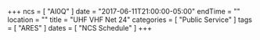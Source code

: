 +++
ncs = [ "AI0Q" ]
date = "2017-06-11T21:00:00-05:00"
endTime = ""
location = ""
title = "UHF VHF Net 24"
categories = [ "Public Service" ]
tags = [ "ARES" ]
dates = [ "NCS Schedule" ]
+++
